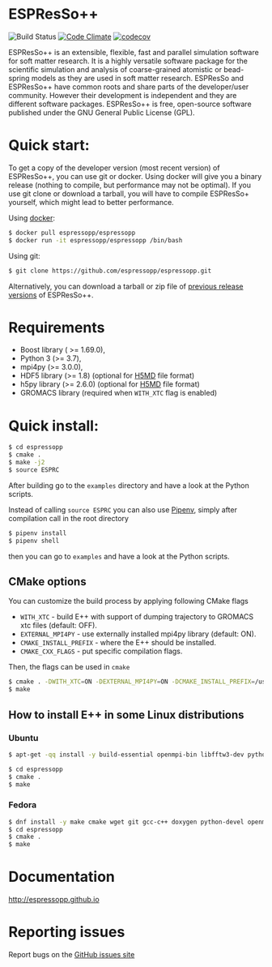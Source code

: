 # ESPResSo++

![Build Status](https://github.com/espressopp/espressopp/actions/workflows/validate.yml/badge.svg?branch=master)
[![Code Climate](https://codeclimate.com/github/espressopp/espressopp/badges/gpa.svg)](https://codeclimate.com/github/espressopp/espressopp)
[![codecov](https://codecov.io/gh/espressopp/espressopp/branch/master/graph/badge.svg?token=gx8YKTpfcR)](https://codecov.io/gh/espressopp/espressopp)

ESPResSo++ is an extensible, flexible, fast and parallel simulation software for
soft matter research. It is a highly versatile software package for the
scientific simulation and analysis of coarse-grained atomistic or bead-spring
models as they are used in soft matter research. ESPResSo and ESPResSo++ have
common roots and share parts of the developer/user community. However their
development is independent and they are different software packages. ESPResSo++
is free, open-source software published under the GNU General Public License
(GPL).

# Quick start:

To get a copy of the developer version (most recent version) of ESPResSo++, you can use git or docker. Using docker will give you a binary release (nothing to compile, but performance may not be optimal). If you use git clone or download a tarball, you will have to compile ESPResSo+ yourself, which might lead to better performance.

Using [docker](https://www.docker.com):
```sh
$ docker pull espressopp/espressopp
$ docker run -it espressopp/espressopp /bin/bash
```

Using git:
```sh
$ git clone https://github.com/espressopp/espressopp.git
```

Alternatively, you can download a tarball or zip file of [previous release versions](https://github.com/espressopp/espressopp/releases) of ESPResSo++.

# Requirements

 - Boost library ( >= 1.69.0),
 - Python 3 (>= 3.7),
 - mpi4py (>= 3.0.0),
 - HDF5 library (>= 1.8) (optional for [H5MD](https://nongnu.org/h5md/) file format)
 - h5py library (>= 2.6.0) (optional for [H5MD](https://nongnu.org/h5md/) file format)
 - GROMACS library (required when `WITH_XTC` flag is enabled)

# Quick install:

```sh
$ cd espressopp
$ cmake .
$ make -j2
$ source ESPRC
```

After building go to the `examples` directory and have a look at the Python scripts.

Instead of calling `source ESPRC` you can also use [Pipenv](https://github.com/pypa/pipenv), simply after compilation call in the root directory
```sh
$ pipenv install
$ pipenv shell
```

then you can go to `examples` and have a look at the Python scripts.

## CMake options

You can customize the build process by applying following CMake flags

 - `WITH_XTC` - build E++ with support of dumping trajectory to GROMACS xtc files (default: OFF).
 - `EXTERNAL_MPI4PY` - use externally installed mpi4py library (default: ON).
 - `CMAKE_INSTALL_PREFIX` - where the E++ should be installed.
 - `CMAKE_CXX_FLAGS` - put specific compilation flags.

Then, the flags can be used in `cmake`

```sh
$ cmake . -DWITH_XTC=ON -DEXTERNAL_MPI4PY=ON -DCMAKE_INSTALL_PREFIX=/usr -DCMAKE_CXX_FLAGS=-O3
$ make
```

## How to install E++ in some Linux distributions

### Ubuntu

```sh
$ apt-get -qq install -y build-essential openmpi-bin libfftw3-dev python3-dev libboost-all-dev git python3-mpi4py cmake wget python3-numpy ipython3 clang llvm ccache python3-pip doxygen sphinx-common python3-matplotlib graphviz texlive-latex-base texlive-latex-extra texlive-latex-recommended ghostscript libgromacs-dev clang-format curl latexmk libhdf5-dev python3-h5py sudo

$ cd espressopp
$ cmake .
$ make
```

### Fedora

```sh
$ dnf install -y make cmake wget git gcc-c++ doxygen python-devel openmpi-devel environment-modules python-pip clang llvm compiler-rt ccache findutils boost-devel boost-python3-devel python-sphinx fftw-devel python-matplotlib texlive-latex-bin graphviz boost-openmpi-devel ghostscript python3-mpi4py-openmpi texlive-hyphen-base texlive-cm texlive-cmap texlive-ucs texlive-ec gromacs-devel hwloc-devel lmfit-devel ocl-icd-devel hdf5-devel python-h5py atlas hdf5 liblzf python-six python-nose python-numpy
$ cd espressopp
$ cmake .
$ make
```

# Documentation

http://espressopp.github.io

# Reporting issues

Report bugs on the [GitHub issues site](https://github.com/espressopp/espressopp/issues)
